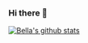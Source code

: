 ### Hi there 👋

[![Bella's github stats](https://github-readme-stats.vercel.app/api?username=bellaroyle&hide=stars)](https://github.com/anuraghazra/github-readme-stats)


<!--
**bellaroyle/bellaroyle** is a ✨ _special_ ✨ repository because its `README.md` (this file) appears on your GitHub profile.

Here are some ideas to get you started:

- 🔭 I’m currently working on ...
- 🌱 I’m currently learning ...
- 👯 I’m looking to collaborate on ...
- 🤔 I’m looking for help with ...
- 💬 Ask me about ...
- 📫 How to reach me: ...
- 😄 Pronouns: ...
- ⚡ Fun fact: ...
-->

